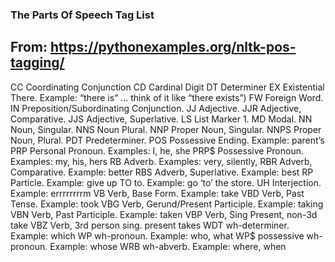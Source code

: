### The Parts Of Speech Tag List
## From: https://pythonexamples.org/nltk-pos-tagging/ 

CC Coordinating Conjunction
CD Cardinal Digit
DT Determiner
EX Existential There. Example: “there is” … think of it like “there exists”)
FW Foreign Word.
IN Preposition/Subordinating Conjunction.
JJ Adjective.
JJR Adjective, Comparative.
JJS Adjective, Superlative.
LS List Marker 1.
MD Modal.
NN Noun, Singular.
NNS Noun Plural.
NNP Proper Noun, Singular.
NNPS Proper Noun, Plural.
PDT Predeterminer.
POS Possessive Ending. Example: parent’s
PRP Personal Pronoun. Examples: I, he, she
PRP$ Possessive Pronoun. Examples: my, his, hers
RB Adverb. Examples: very, silently,
RBR Adverb, Comparative. Example: better
RBS Adverb, Superlative. Example: best
RP Particle. Example: give up
TO to. Example: go ‘to’ the store.
UH Interjection. Example: errrrrrrrm
VB Verb, Base Form. Example: take
VBD Verb, Past Tense. Example: took
VBG Verb, Gerund/Present Participle. Example: taking
VBN Verb, Past Participle. Example: taken
VBP Verb, Sing Present, non-3d take
VBZ Verb, 3rd person sing. present takes
WDT wh-determiner. Example: which
WP wh-pronoun. Example: who, what
WP$ possessive wh-pronoun. Example: whose
WRB wh-abverb. Example: where, when
